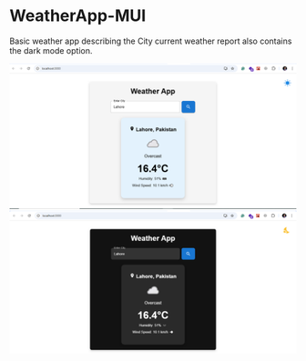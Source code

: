 # WeatherApp-MUI
Basic weather app describing the City current weather report also contains the dark mode option. 


![Project Screenshot](./images/normal.PNG)
![Project Screenshot](./images/dark.PNG)